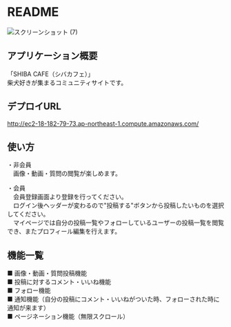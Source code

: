 # README
![スクリーンショット (7)](https://user-images.githubusercontent.com/50996376/67036298-50683980-f156-11e9-8da3-72cdccc0faf4.png)
## アプリケーション概要
「SHIBA CAFE（シバカフェ）」  
柴犬好きが集まるコミュニティサイトです。

## デプロイURL
http://ec2-18-182-79-73.ap-northeast-1.compute.amazonaws.com/

## 使い方
・非会員  
　画像・動画・質問の閲覧が楽しめます。  
   
・会員  
　会員登録画面より登録を行ってください。  
　ログイン後ヘッダーが変わるので"投稿する"ボタンから投稿したいものを選択してください。  
　マイページでは自分の投稿一覧やフォローしているユーザーの投稿一覧を閲覧でき、またプロフィール編集を行えます。  

## 機能一覧
■ 画像・動画・質問投稿機能  
■ 投稿に対するコメント・いいね機能  
■ フォロー機能  
■ 通知機能（自分の投稿にコメント・いいねがついた時、フォローされた時に通知が来ます）  
■ ページネーション機能（無限スクロール）  

